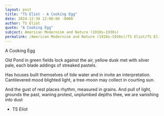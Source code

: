 ```yaml
---
layout: post
title: "TS Eliot - A Cooking Egg"
date: 2024-12-30 12:00:00 -0000
author: TS Eliot
quote: "A Cooking Egg"
subject: American Modernism and Nature (1910s–1930s)
permalink: /American Modernism and Nature (1910s–1930s)/TS Eliot/TS Eliot - A Cooking Egg
---
```


A Cooking Egg

Old Pond
in green fields
lock against the air,
yellow dusk met
with silver pale,
each blade
addings of streaked pastels.

Has houses built themselves
of  tide water
and in invite
an interpretation.
Cantilevered mood
blighted light,
a tree-moon
may collect
in courting sun.

And the gust of rest
places rhythm,
measured in grains.
And pull of light,
grounds the past,
waning protest,
unplumbed depths thee,
we are vanishing into dust

- TS Eliot
